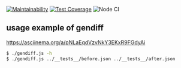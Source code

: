 [![Maintainability](https://api.codeclimate.com/v1/badges/1e622841f8c56b7b2390/maintainability)](https://codeclimate.com/github/antiyvt/backend-project-lvl2/maintainability)
[![Test Coverage](https://api.codeclimate.com/v1/badges/1e622841f8c56b7b2390/test_coverage)](https://codeclimate.com/github/antiyvt/backend-project-lvl2/test_coverage)
![Node CI](https://github.com/antiyvt/backend-project-lvl2/workflows/Node%20CI/badge.svg)

## usage example of gendiff
https://asciinema.org/a/pNLaEqdVzvNkY3EKxR9FGdyAi

```sh
$ ./gendiff.js -h
$ ./gendiff.js ../__tests__/before.json ../__tests__/after.json
```
